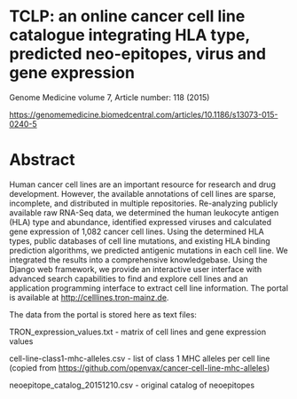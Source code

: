 # TCLP: an online cancer cell line catalogue integrating HLA type, predicted neo-epitopes, virus and gene expression
Genome Medicine volume 7, Article number: 118 (2015) 

https://genomemedicine.biomedcentral.com/articles/10.1186/s13073-015-0240-5

# Abstract
Human cancer cell lines are an important resource for research and drug development. However, the available annotations of cell lines are sparse, incomplete, and distributed in multiple repositories. Re-analyzing publicly available raw RNA-Seq data, we determined the human leukocyte antigen (HLA) type and abundance, identified expressed viruses and calculated gene expression of 1,082 cancer cell lines. Using the determined HLA types, public databases of cell line mutations, and existing HLA binding prediction algorithms, we predicted antigenic mutations in each cell line. We integrated the results into a comprehensive knowledgebase. Using the Django web framework, we provide an interactive user interface with advanced search capabilities to find and explore cell lines and an application programming interface to extract cell line information. The portal is available at http://celllines.tron-mainz.de.

The data from the portal is stored here as text files:

TRON_expression_values.txt - matrix of cell lines and gene expression values

cell-line-class1-mhc-alleles.csv - list of class 1 MHC alleles per cell line (copied from https://github.com/openvax/cancer-cell-line-mhc-alleles)

neoepitope_catalog_20151210.csv - original catalog of neoepitopes
